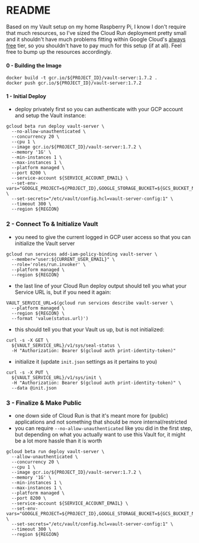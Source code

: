 # README
Based on my Vault setup on my home Raspberry Pi, I know I don't require that much resources, so I've sized the Cloud Run deployment pretty small and it shouldn't have much problems fitting within Google Cloud's [always free](https://cloud.google.com/free/docs/gcp-free-tier/#cloud-run) tier, so you shouldn't have to pay much for this setup (if at all).  Feel free to bump up the resources accordingly.

#### 0 - Building the Image
```
docker build -t gcr.io/${PROJECT_ID}/vault-server:1.7.2 .
docker push gcr.io/${PROJECT_ID}/vault-server:1.7.2
```

#### 1 - Initial Deploy
- deploy privately first so you can authenticate with your GCP account and setup the Vault instance:
```
gcloud beta run deploy vault-server \
  --no-allow-unauthenticated \
  --concurrency 20 \
  --cpu 1 \
  --image gcr.io/${PROJECT_ID}/vault-server:1.7.2 \
  --memory '1G' \
  --min-instances 1 \
  --max-instances 1 \
  --platform managed \
  --port 8200 \
  --service-account ${SERVICE_ACCOUNT_EMAIL} \
  --set-env-vars="GOOGLE_PROJECT=${PROJECT_ID},GOOGLE_STORAGE_BUCKET=${GCS_BUCKET_NAME}" \
  --set-secrets="/etc/vault/config.hcl=vault-server-config:1" \
  --timeout 300 \
  --region ${REGION}
```


### 2 - Connect To & Initialize Vault
- you need to give the current logged in GCP user access so that you can initialize the Vault server
```
gcloud run services add-iam-policy-binding vault-server \
  --member="user:${CURRENT_USER_EMAIL}" \
  --role='roles/run.invoker' \
  --platform managed \
  --region ${REGION}
```

- the last line of your Cloud Run deploy output should tell you what your Service URL is, but if you need it again:
```
VAULT_SERVICE_URL=$(gcloud run services describe vault-server \
  --platform managed \
  --region ${REGION} \
  --format 'value(status.url)')
```

- this should tell you that your Vault us up, but is not initialized:
```
curl -s -X GET \
  ${VAULT_SERVICE_URL}/v1/sys/seal-status \
  -H "Authorization: Bearer $(gcloud auth print-identity-token)"
```

- initialize it (update `init.json` settings as it pertains to you)
```
curl -s -X PUT \
  ${VAULT_SERVICE_URL}/v1/sys/init \
  -H "Authorization: Bearer $(gcloud auth print-identity-token)" \
  --data @init.json
```

### 3 - Finalize & Make Public
- one down side of Cloud Run is that it's meant more for (public) applications and not something that should be more internal/restricted
- you can require `--no-allow-unauthenticated` like you did in the first step, but depending on what you actually want to use this Vault for, it might be a lot more hassle than it is worth
```
gcloud beta run deploy vault-server \
  --allow-unauthenticated \
  --concurrency 20 \
  --cpu 1 \
  --image gcr.io/${PROJECT_ID}/vault-server:1.7.2 \
  --memory '1G' \
  --min-instances 1 \
  --max-instances 1 \
  --platform managed \
  --port 8200 \
  --service-account ${SERVICE_ACCOUNT_EMAIL} \
  --set-env-vars="GOOGLE_PROJECT=${PROJECT_ID},GOOGLE_STORAGE_BUCKET=${GCS_BUCKET_NAME}" \
  --set-secrets="/etc/vault/config.hcl=vault-server-config:1" \
  --timeout 300 \
  --region ${REGION}
```
